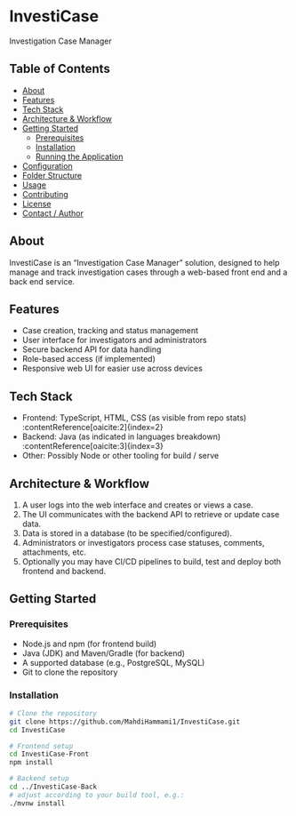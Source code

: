 # InvestiCase  
Investigation Case Manager

## Table of Contents
- [About](#about)  
- [Features](#features)  
- [Tech Stack](#tech-stack)  
- [Architecture & Workflow](#architecture--workflow)  
- [Getting Started](#getting-started)  
  - [Prerequisites](#prerequisites)  
  - [Installation](#installation)  
  - [Running the Application](#running-the-application)  
- [Configuration](#configuration)  
- [Folder Structure](#folder-structure)  
- [Usage](#usage)  
- [Contributing](#contributing)  
- [License](#license)  
- [Contact / Author](#contact--author)  

## About  
InvestiCase is an “Investigation Case Manager” solution, designed to help manage and track investigation cases through a web-based front end and a back end service.

## Features  
- Case creation, tracking and status management  
- User interface for investigators and administrators  
- Secure backend API for data handling  
- Role-based access (if implemented)  
- Responsive web UI for easier use across devices  

## Tech Stack  
- Frontend: TypeScript, HTML, CSS (as visible from repo stats) :contentReference[oaicite:2]{index=2}  
- Backend: Java (as indicated in languages breakdown) :contentReference[oaicite:3]{index=3}  
- Other: Possibly Node or other tooling for build / serve  

## Architecture & Workflow  
1. A user logs into the web interface and creates or views a case.  
2. The UI communicates with the backend API to retrieve or update case data.  
3. Data is stored in a database (to be specified/configured).  
4. Administrators or investigators process case statuses, comments, attachments, etc.  
5. Optionally you may have CI/CD pipelines to build, test and deploy both frontend and backend.

## Getting Started  

### Prerequisites  
- Node.js and npm (for frontend build)  
- Java (JDK) and Maven/Gradle (for backend)  
- A supported database (e.g., PostgreSQL, MySQL)  
- Git to clone the repository  

### Installation  
```bash
# Clone the repository
git clone https://github.com/MahdiHammami1/InvestiCase.git
cd InvestiCase

# Frontend setup
cd InvestiCase-Front
npm install

# Backend setup
cd ../InvestiCase-Back
# adjust according to your build tool, e.g.:
./mvnw install
